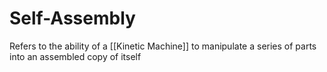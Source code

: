 # Self-Assembly
Refers to the ability of a [[Kinetic Machine]] to manipulate a series of parts into an assembled copy of itself
